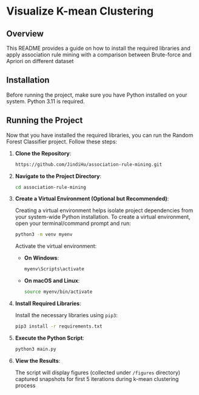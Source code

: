 # Visualize K-mean Clustering

## Overview

This README provides a guide on how to install the required libraries and apply association rule mining with a comparison between Brute-force and Apriori on different dataset 

## Installation

Before running the project, make sure you have Python installed on your system. Python 3.11 is required.

## Running the Project

Now that you have installed the required libraries, you can run the Random Forest Classifier project. Follow these
steps:

1. **Clone the Repository**:
   ```bash
   https://github.com/JindiHu/association-rule-mining.git
   ```

2. **Navigate to the Project Directory**:
   ```bash
   cd association-rule-mining
   ```

3. **Create a Virtual Environment (Optional but Recommended)**:

   Creating a virtual environment helps isolate project dependencies from your system-wide Python installation. To
   create a virtual environment, open your terminal/command prompt and run:

   ```bash
   python3 -m venv myenv
   ```
   Activate the virtual environment:

    - **On Windows**:

      ```bash
      myenv\Scripts\activate
      ```

    - **On macOS and Linux**:

      ```bash
      source myenv/bin/activate
      ```

4. **Install Required Libraries**:

   Install the necessary libraries using `pip3`:

   ```bash
   pip3 install -r requirements.txt
   ```

5. **Execute the Python Script**:
   ```bash
   python3 main.py
   ```

6. **View the Results**:

   The script will display figures (collected under `/figures` directory) captured snapshots for first 5 iterations during k-mean clustering process


